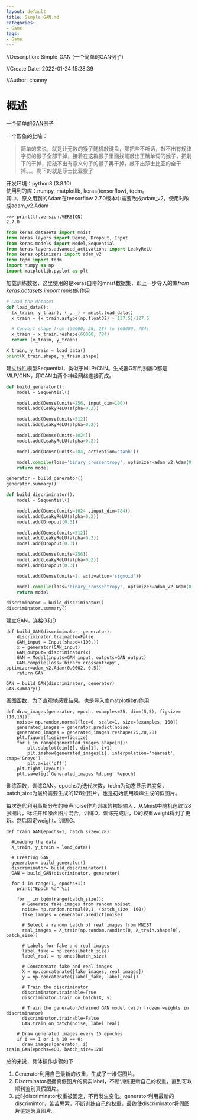 ```yaml
---
layout: default
title: Simple_GAN.md
categories:
- Game
tags:
- Game
---
```

//Description: Simple_GAN (一个简单的GAN例子)

//Create Date: 2022-01-24 15:28:39

//Author: channy

# 概述 
[一个简单的GAN例子](https://zhuanlan.zhihu.com/p/85908702)

一个形象的比喻：
> 简单的来说，就是让无数的猴子随机敲键盘，那把些不听话，敲不出有规律字符的猴子全部干掉，接着在这群猴子里面找能敲出正确单词的猴子，把剩下的干掉，把敲不出有意义句子的猴子再干掉，敲不出莎士比亚的全干掉。。。剩下的就是莎士比亚猴了

开发环境：python3 (3.8.10)  
使用到的库：numpy, matplotlib, keras(tensorflow), tqdm。  
其中，原文用到的Adam在tensorflow 2.7.0版本中需要改成adam_v2，使用时改成adam_v2.Adam

```shell
>>> print(tf.version.VERSION)
2.7.0
```

```python
from keras.datasets import mnist
from keras.layers import Dense, Dropout, Input
from keras.models import Model,Sequential
from keras.layers.advanced_activations import LeakyReLU
from keras.optimizers import adam_v2
from tqdm import tqdm
import numpy as np
import matplotlib.pyplot as plt
```

加载训练数据，这里使用的是keras自带的mnist数据集，即上一步导入的库*from keras.datasets import mnist*的作用

```python
# Load the dataset
def load_data():
  (x_train, y_train), (_, _) = mnist.load_data()
  x_train = (x_train.astype(np.float32) - 127.5)/127.5

  # Convert shape from (60000, 28, 28) to (60000, 784)
  x_train = x_train.reshape(60000, 784)
  return (x_train, y_train)

X_train, y_train = load_data()
print(X_train.shape, y_train.shape)
```

建立线性模型Sequential，类似于MLP/CNN。生成器G和判别器D都是MLP/CNN，即GAN由两个神经网络连接而成。

```python
def build_generator():
    model = Sequential()

    model.add(Dense(units=256, input_dim=100))
    model.add(LeakyReLU(alpha=0.2))

    model.add(Dense(units=512))
    model.add(LeakyReLU(alpha=0.2))

    model.add(Dense(units=1024))
    model.add(LeakyReLU(alpha=0.2))

    model.add(Dense(units=784, activation='tanh'))

    model.compile(loss='binary_crossentropy', optimizer=adam_v2.Adam(0.0002, 0.5))
    return model

generator = build_generator()
generator.summary()

def build_discriminator():
    model = Sequential()

    model.add(Dense(units=1024 ,input_dim=784))
    model.add(LeakyReLU(alpha=0.2))
    model.add(Dropout(0.3))

    model.add(Dense(units=512))
    model.add(LeakyReLU(alpha=0.2))
    model.add(Dropout(0.3))

    model.add(Dense(units=256))
    model.add(LeakyReLU(alpha=0.2))
    model.add(Dropout(0.3))

    model.add(Dense(units=1, activation='sigmoid'))

    model.compile(loss='binary_crossentropy', optimizer=adam_v2.Adam(0.0002, 0.5))
    return model

discriminator = build_discriminator()
discriminator.summary()
```

建立GAN，连接G和D

```
def build_GAN(discriminator, generator):
    discriminator.trainable=False
    GAN_input = Input(shape=(100,))
    x = generator(GAN_input)
    GAN_output= discriminator(x)
    GAN = Model(inputs=GAN_input, outputs=GAN_output)
    GAN.compile(loss='binary_crossentropy', optimizer=adam_v2.Adam(0.0002, 0.5))
    return GAN

GAN = build_GAN(discriminator, generator)
GAN.summary()
```

画图函数，为了直观地感受结果，也是导入库matplotlib的作用

```
def draw_images(generator, epoch, examples=25, dim=(5,5), figsize=(10,10)):
    noise= np.random.normal(loc=0, scale=1, size=[examples, 100])
    generated_images = generator.predict(noise)
    generated_images = generated_images.reshape(25,28,28)
    plt.figure(figsize=figsize)
    for i in range(generated_images.shape[0]):
        plt.subplot(dim[0], dim[1], i+1)
        plt.imshow(generated_images[i], interpolation='nearest', cmap='Greys')
        plt.axis('off')
    plt.tight_layout()
    plt.savefig('Generated_images %d.png' %epoch)
```

训练函数，训练GAN。epochs为迭代次数，tqdm为动态显示进度条，batch_size为最终需要生成的128张图片，也是初始使用噪声生成的假图片。

每次迭代利用高斯分布的噪声noise作为训练的初始输入，从Mnist中随机选取128张图片，标注并和噪声图片混合。训练D，训练完成后，D的权重weight得到了更新。然后固定weight，训练G。

```
def train_GAN(epochs=1, batch_size=128):

  #Loading the data
  X_train, y_train = load_data()

  # Creating GAN
  generator= build_generator()
  discriminator= build_discriminator()
  GAN = build_GAN(discriminator, generator)

  for i in range(1, epochs+1):
    print("Epoch %d" %i)

    for _ in tqdm(range(batch_size)):
      # Generate fake images from random noiset
      noise= np.random.normal(0,1, (batch_size, 100))
      fake_images = generator.predict(noise)

      # Select a random batch of real images from MNIST
      real_images = X_train[np.random.randint(0, X_train.shape[0], batch_size)]

      # Labels for fake and real images
      label_fake = np.zeros(batch_size)
      label_real = np.ones(batch_size)

      # Concatenate fake and real images
      X = np.concatenate([fake_images, real_images])
      y = np.concatenate([label_fake, label_real])

      # Train the discriminator
      discriminator.trainable=True
      discriminator.train_on_batch(X, y)

      # Train the generator/chained GAN model (with frozen weights in discriminator)
      discriminator.trainable=False
      GAN.train_on_batch(noise, label_real)

    # Draw generated images every 15 epoches
    if i == 1 or i % 10 == 0:
      draw_images(generator, i)
train_GAN(epochs=400, batch_size=128)
```

总的来说，具体操作步骤如下：  
1. Generator利用自己最新的权重，生成了一堆假图片。
1. Discrminator根据真假图片的真实label，不断训练更新自己的权重，直到可以顺利鉴别真假图片。
1. 此时discriminator权重被固定，不再发生变化。generator利用最新的discrimintor，苦苦思索，不断训练自己的权重，最终使discriminator将假图片鉴定为真图片。